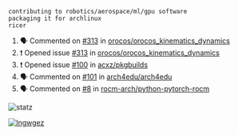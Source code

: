 ```
contributing to robotics/aerospace/ml/gpu software
packaging it for archlinux
ricer
```

<!--START_SECTION:activity-->
1. 🗣 Commented on [#313](https://github.com/orocos/orocos_kinematics_dynamics/issues/313) in [orocos/orocos_kinematics_dynamics](https://github.com/orocos/orocos_kinematics_dynamics)
2. ❗️ Opened issue [#313](https://github.com/orocos/orocos_kinematics_dynamics/issues/313) in [orocos/orocos_kinematics_dynamics](https://github.com/orocos/orocos_kinematics_dynamics)
3. ❗️ Opened issue [#100](https://github.com/acxz/pkgbuilds/issues/100) in [acxz/pkgbuilds](https://github.com/acxz/pkgbuilds)
4. 🗣 Commented on [#101](https://github.com/arch4edu/arch4edu/issues/101) in [arch4edu/arch4edu](https://github.com/arch4edu/arch4edu)
5. 🗣 Commented on [#8](https://github.com/rocm-arch/python-pytorch-rocm/issues/8) in [rocm-arch/python-pytorch-rocm](https://github.com/rocm-arch/python-pytorch-rocm)
<!--END_SECTION:activity-->


![statz](https://github-readme-stats.vercel.app/api?username=acxz&include_all_commits=true&show_icons=true)

[![lngwgez](https://github-readme-stats.vercel.app/api/top-langs/?username=acxz&layout=compact)](https://github.com/acxz/github-readme-stats)


<!--
**acxz/acxz** is a ✨ _special_ ✨ repository because its `README.md` (this file) appears on your GitHub profile.

Here are some ideas to get you started:

- 🔭 I’m currently working on ...
- 🌱 I’m currently learning ...
- 👯 I’m looking to collaborate on ...
- 🤔 I’m looking for help with ...
- 💬 Ask me about ...
- 📫 How to reach me: ...
- 😄 Pronouns: ...
- ⚡ Fun fact: ...
-->
